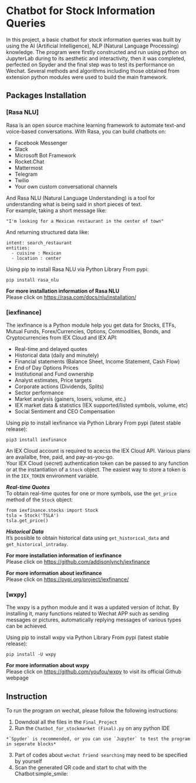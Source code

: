 # Chatbot for Stock Information Queries
In this project, a basic chatbot for stock information queries was built by using the AI (Artificial Intelligence), NLP (Natural Language Processing) knowledge. The program were firstly constructed and run using python on JupyterLab during to its aesthetic and interactivity, then it was completed, perfected on Spyder and the final step was to test its performance on Wechat. Several methods and algorithms including those obtained from extension python modules were used to build the main framework.
## Packages Installation
### [Rasa NLU]
Rasa is an open source machine learning framework to automate text-and voice-based conversations. With Rasa, you can build chatbots on:
- Facebook Messenger
- Slack
- Microsoft Bot Framework
- Rocket.Chat
- Mattermost
- Telegram
- Twilio
- Your own custom conversational channels  

And Rasa NLU (Natural Language Understanding) is a tool for understanding what is being said in short pieces of text.  
For example, taking a short message like:  
```
"I'm looking for a Mexican restaurant in the center of town"   
```
And returning structured data like:  
```
intent: search_restaurant  
entities:  
  - cuisine : Mexican  
  - location : center  
```

Using pip to install Rasa NLU via Python Library From pypi:  
```
pip install rasa_nlu
```
**For more installation information of Rasa NLU**  
Please click on https://rasa.com/docs/nlu/installation/  



### [iexfinance]
The iexfinance is a Python module help you get data for Stocks, ETFs, Mutual Funds, Forex/Currencies, Options, Commodities, Bonds, and Cryptocurrencies from IEX Cloud and IEX API:
- Real-time and delayed quotes
- Historical data (daily and minutely)
- Financial statements (Balance Sheet, Income Statement, Cash Flow)
- End of Day Options Prices
- Institutional and Fund ownership
- Analyst estimates, Price targets
- Corporate actions (Dividends, Splits)
- Sector performance
- Market analysis (gainers, losers, volume, etc.)
- IEX market data & statistics (IEX supported/listed symbols, volume, etc)
- Social Sentiment and CEO Compensation

Using pip to install iexfinance via Python Library From pypi (latest stable release): 
```
pip3 install iexfinance
```

An IEX Cloud account is required to acecss the IEX Cloud API. Various plans are availalbe, free, paid, and pay-as-you-go.  
Your IEX Cloud (secret) authentication token can be passed to any function or at the instantiation of a `Stock` object. The easiest way to store a token is in the `IEX_TOKEN` environment variable.  

***Real-time Quotes***  
To obtain real-time quotes for one or more symbols, use the `get_price` method of the `Stock` object:  
```
from iexfinance.stocks import Stock  
tsla = Stock('TSLA')  
tsla.get_price()  
```
***Historical Data***  
It’s possible to obtain historical data using `get_historical_data` and `get_historical_intraday`.

**For more installation information of iexfinance**  
Please click on https://github.com/addisonlynch/iexfinance  

**For more information about iexfinance**  
Please click on https://pypi.org/project/iexfinance/  



### [wxpy]  
The wxpy is a python module and it was a updated version of itchat. By installing it, many functions related to Wechat APP such as sending messages or pictures, automatically replying messages of various types can be achieved.  

Using pip to install wxpy via Python Library From pypi (latest stable release): 
```
pip install -U wxpy
```
**For more information about wxpy**  
Please click on https://github.com/youfou/wxpy to visit its official Github webpage

## Instruction  
To run the program on wechat, please follow the following instructions:
1. Downdoal all the files in the `Final_Project`
2. Run the `Chatbot_for_stockmarket (Final).py` on any python IDE  
```
*`Spyder` is recommended, or you can use `Jupyter` to test the program in seperate blocks*  
```
3. Part of codes about `wechat friend searching` may need to be specified by yourself  
4. Scan the generated QR code and start to chat with the Chatbot:simple_smile:  



